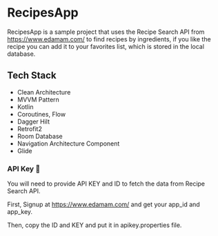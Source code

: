 # RecipesApp

RecipesApp is a sample project that uses the Recipe Search API from https://www.edamam.com/ to find recipes by ingredients, if you like the recipe you can add it to your favorites list, which is stored in the local database.

## Tech Stack

- Clean Architecture
- MVVM Pattern
- Kotlin
- Coroutines, Flow 
- Dagger Hilt
- Retrofit2
- Room Database
- Navigation Architecture Component
- Glide

### API Key 🔑

You will need to provide API KEY and ID to fetch the data from Recipe Search API.

First, Signup at https://www.edamam.com/ and get your app_id and app_key.

Then, copy the ID and KEY and put it in apikey.properties file.
